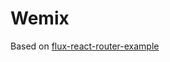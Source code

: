 
Wemix
=========================

Based on [flux-react-router-example](https://github.com/gaearon/flux-react-router-example)

<!-- This is a sample Flux app I wrote on a weekend.  
It uses open Github API to display starred repos by users and stargazers by repo.

![](http://i.imgur.com/MxPpyPb.png)

I made it to document a few approaches I have tried while learning Flux.  
I tried to keep it close to real world (pagination, no fake localStorage APIs).

There are a few bits here I was especially interested in:

* It uses vanilla [Flux architecture](https://github.com/facebook/flux) and [React Router](https://github.com/rackt/react-router);
* It can show user page with partial known info and load details on the go;
* It supports pagination both for users and repos;
* It parses Github's nested JSON responses with [Normalizr](https://github.com/gaearon/normalizr);
* Content Stores [don't need to contain a giant `switch` with actions](https://github.com/gaearon/flux-react-router-example/blob/82a27eb85227ef85129e8bf0444e0f8d9abd6406/scripts/stores/UserStore.js#L18-L22);
* “Back” is immediate (because all data is in Stores);
* Router handlers are updated gracefully in `componentWillReceiveProps` if some page is requested with a different parameter;
* [“Dumb”](https://medium.com/@dan_abramov/smart-and-dumb-components-7ca2f9a7c7d0) components use [pure rendering](https://github.com/gaearon/react-pure-render) as a performance optimization;
* It demonstrates usage of [higher-order components](https://medium.com/@dan_abramov/mixins-are-dead-long-live-higher-order-components-94a0d2f9e750) through [decorators](https://github.com/wycats/javascript-decorators) (experimental);
* It is is built in ES6 using [Babel](https://babeljs.io) and [Webpack](https://github.com/webpack/webpack), and has [React Hot Loader](http://gaearon.github.io/react-hot-loader/) integrated.

### Running

```
npm install
npm start
```

#### Doing Other Things

```
npm run lint # uses eslint
npm run build # build production version to dist folder
```

### How I Classify Stores

I tried to avoid some of the duplication I've seen in other Flux example, specifically in Stores.
I found it useful to logically divide Stores into three categories:

**Content Stores** hold all app entities. Everything that has an ID needs its own Content Store. Components that render individual items ask Content Stores for the fresh data.

Content Stores harvest their objects from *all* server actions. For example, `UserStore` [looks into `action.response.entities.users`](https://github.com/gaearon/flux-react-router-example/blob/82a27eb85227ef85129e8bf0444e0f8d9abd6406/scripts/stores/UserStore.js#L18-L22) if it exists *regardless* of which action fired. There is no need for a `switch`. [Normalizr](https://github.com/gaearon/normalizr) makes it easy to flatten any API reponses to this format.

```javascript
// Content Stores keep their data like this
{
  7: {
    id: 7,
    name: 'Dan'
  },
  ...
}
```

**List Stores** keep track of IDs of entities that appear in some global list (e.g. “feed”, “your notifications”). In this project, I don't have such Stores, but I thought I'd mention them anyway. They handle pagination.

They normally respond to just a few actions (e.g. `REQUEST_FEED`, `REQUEST_FEED_SUCCESS`, `REQUEST_FEED_ERROR`).

```javascript
// Paginated Stores keep their data like this
[7, 10, 5, ...]
```

**Indexed List Stores** are like List Stores but they define one-to-many relationship. For example, “user's subscribers”, “repository's stargazers”, “user's repositories”. They also handle pagination.

They also normally respond to just a few actions (e.g. `REQUEST_USER_REPOS`, `REQUEST_USER_REPOS_SUCCESS`, `REQUEST_USER_REPOS_ERROR`).

In most social apps, you'll have lots of these and you want to be able to quickly create one more of them.

```javascript
// Indexed Paginated Stores keep their data like this
{
  2: [7, 10, 5, ...],
  6: [7, 1, 2, ...],
  ...
}
```

See and run the source for more tips! -->
